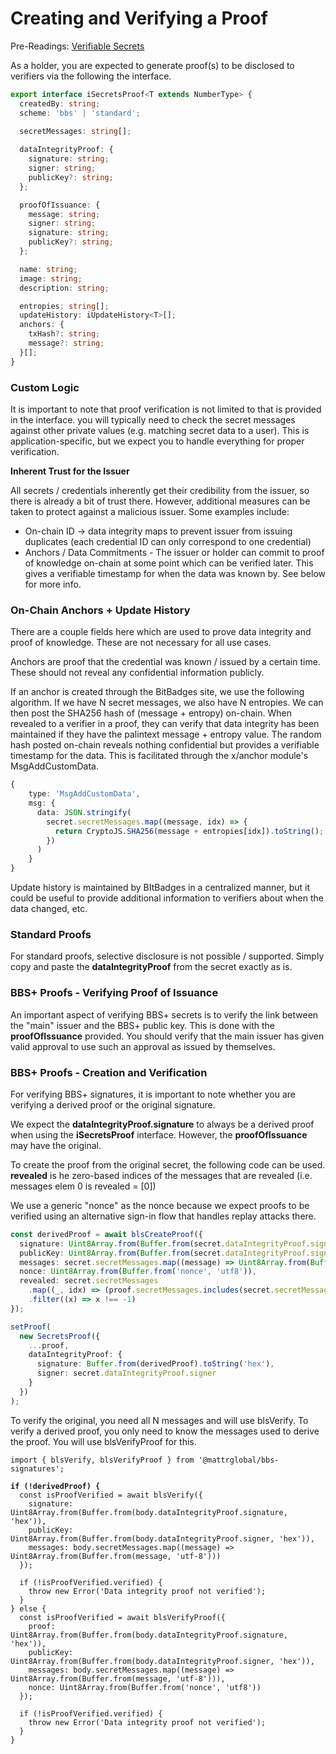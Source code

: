 # Creating and Verifying a Proof

Pre-Readings: [Verifiable Secrets](./)

As a holder, you are expected to generate proof(s) to be disclosed to verifiers via the following the interface.

```typescript
export interface iSecretsProof<T extends NumberType> {
  createdBy: string;
  scheme: 'bbs' | 'standard';

  secretMessages: string[];
  
  dataIntegrityProof: {
    signature: string;
    signer: string;
    publicKey?: string;
  };

  proofOfIssuance: {
    message: string;
    signer: string;
    signature: string;
    publicKey?: string;
  };

  name: string;
  image: string;
  description: string;

  entropies: string[];
  updateHistory: iUpdateHistory<T>[];
  anchors: {
    txHash?: string;
    message?: string;
  }[];
}
```

### Custom Logic

It is important to note that proof verification is not limited to that is provided in the interface. you will typically need to check the secret messages against other private values (e.g. matching secret data to a user). This is application-specific, but we expect you to handle everything for proper verification.

**Inherent Trust for the Issuer**

All secrets / credentials inherently get their credibility from the issuer, so there is already a bit of trust there. However, additional measures can be taken to protect against a malicious issuer. Some examples include:

* On-chain ID -> data integrity maps to prevent issuer from issuing duplicates (each credential ID can only correspond to one credential)
* Anchors / Data Commitments - The issuer or holder can commit to proof of knowledge on-chain at some point which can be verified later. This gives a verifiable timestamp for when the data was known by. See below for more info.

### On-Chain Anchors + Update History

There are a couple fields here which are used to prove data integrity and proof of knowledge. These are not necessary for all use cases.

Anchors are proof that the credential was known / issued by a certain time. These should not reveal any confidential information publicly.&#x20;

If an anchor is created through the BitBadges site, we use the following algorithm. If we have N secret messages, we also have N entropies. We can then post the SHA256 hash of (message + entropy) on-chain. When revealed to a verifier in a proof, they can verify that data integrity has been maintained if they have the palintext message + entropy value. The random hash posted on-chain reveals nothing confidential but provides a verifiable timestamp for the data. This is facilitated through the x/anchor module's MsgAddCustomData.

```typescript
{
    type: 'MsgAddCustomData',
    msg: {
      data: JSON.stringify(
        secret.secretMessages.map((message, idx) => {
          return CryptoJS.SHA256(message + entropies[idx]).toString();
        })
      )
    }
}
```



Update history is maintained by BItBadges in a centralized manner, but it could be useful to provide additional information to verifiers about when the data changed, etc.

### **Standard Proofs**

For standard proofs, selective disclosure is not possible / supported. Simply copy and paste the **dataIntegrityProof** from the secret exactly as is.&#x20;

### **BBS+ Proofs - Verifying Proof of Issuance**

An important aspect of verifying BBS+ secrets is to verify the link between the "main" issuer and the BBS+ public key. This is done with the **proofOfIssuance** provided. You should verify that the main issuer has given valid approval to use such an approval as issued by themselves.

### **BBS+ Proofs - Creation and Verification**

For verifying BBS+ signatures, it is important to note whether you are verifying a derived proof or the original signature.&#x20;

We expect the **dataIntegrityProof.signature** to always be a derived proof when using the **iSecretsProof** interface. However, the **proofOfIssuance** may have the original.

To create the proof from the original secret, the following code can be used. **revealed** is he zero-based indices of the messages that are revealed (i.e. messages elem 0 is revealed = \[0])

&#x20;We use a generic "nonce" as the nonce because we expect proofs to be verified using an alternative sign-in flow that handles replay attacks there.

```typescript
const derivedProof = await blsCreateProof({
  signature: Uint8Array.from(Buffer.from(secret.dataIntegrityProof.signature, 'hex')),
  publicKey: Uint8Array.from(Buffer.from(secret.dataIntegrityProof.signer, 'hex')),
  messages: secret.secretMessages.map((message) => Uint8Array.from(Buffer.from(message, 'utf-8'))),
  nonce: Uint8Array.from(Buffer.from('nonce', 'utf8')),
  revealed: secret.secretMessages
    .map((_, idx) => (proof.secretMessages.includes(secret.secretMessages[idx]) ? idx : -1))
    .filter((x) => x !== -1)
});

setProof(
  new SecretsProof({
    ...proof,
    dataIntegrityProof: {
      signature: Buffer.from(derivedProof).toString('hex'),
      signer: secret.dataIntegrityProof.signer
    }
  })
);
```

To verify the original, you need all N messages and will use blsVerify. To verify a derived proof, you only need to know the messages used to derive the proof. You will use blsVerifyProof for this.

<pre class="language-typescript"><code class="lang-typescript">import { blsVerify, blsVerifyProof } from '@mattrglobal/bbs-signatures';
<strong>
</strong><strong>if (!derivedProof) {
</strong>  const isProofVerified = await blsVerify({
    signature: Uint8Array.from(Buffer.from(body.dataIntegrityProof.signature, 'hex')),
    publicKey: Uint8Array.from(Buffer.from(body.dataIntegrityProof.signer, 'hex')),
    messages: body.secretMessages.map((message) => Uint8Array.from(Buffer.from(message, 'utf-8')))
  });

  if (!isProofVerified.verified) {
    throw new Error('Data integrity proof not verified');
  }
} else {
  const isProofVerified = await blsVerifyProof({
    proof: Uint8Array.from(Buffer.from(body.dataIntegrityProof.signature, 'hex')),
    publicKey: Uint8Array.from(Buffer.from(body.dataIntegrityProof.signer, 'hex')),
    messages: body.secretMessages.map((message) => Uint8Array.from(Buffer.from(message, 'utf-8'))),
    nonce: Uint8Array.from(Buffer.from('nonce', 'utf8'))
  });

  if (!isProofVerified.verified) {
    throw new Error('Data integrity proof not verified');
  }
}
</code></pre>

&#x20;
